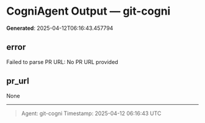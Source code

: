 # CogniAgent Output — git-cogni

**Generated**: 2025-04-12T06:16:43.457794

## error
Failed to parse PR URL: No PR URL provided

## pr_url
None

---
> Agent: git-cogni
> Timestamp: 2025-04-12 06:16:43 UTC